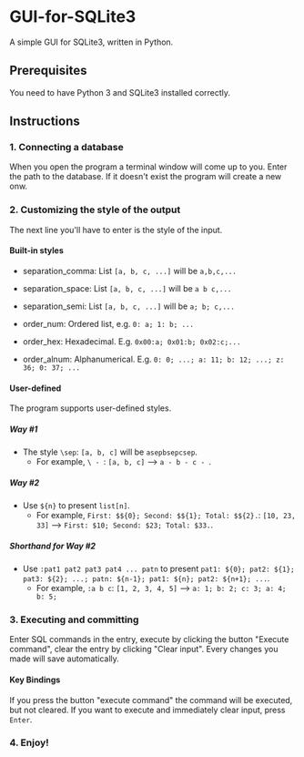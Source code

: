 # GUI-for-SQLite3
A simple GUI for SQLite3, written in Python.

## Prerequisites
You need to have Python 3 and SQLite3 installed correctly.

## Instructions

### 1. Connecting a database

When you open the program a terminal window will come up to you. Enter the path to the database. If it doesn't exist the program will create a new onw.

### 2. Customizing the style of the output

The next line you'll have to enter is the style of the input.

#### Built-in styles

- separation_comma: List `[a, b, c, ...]` will be `a,b,c,...`

- separation_space: List `[a, b, c, ...]` will be `a b c,...`

- separation_semi: List `[a, b, c, ...]` will be `a; b; c,...`

- order_num: Ordered list, e.g. `0: a; 1: b; ...`

- order_hex: Hexadecimal. E.g. `0x00:a; 0x01:b; 0x02:c;...`

- order_alnum: Alphanumerical. E.g. `0: 0; ...; a: 11; b: 12; ...; z: 36; 0: 37; ...`

#### User-defined

The program supports user-defined styles.

##### Way #1

- The style `\sep`: `[a, b, c]` will be `asepbsepcsep`.
  - For example, `\ - `: `[a, b, c]` --> `a - b - c - `.

##### Way #2

- Use `${n}` to present `list[n]`.
  - For example, `First: $${0}; Second: $${1}; Total: $${2}.`: `[10, 23, 33]` --> `First: $10; Second: $23; Total: $33.`.

##### Shorthand for Way #2

- Use `:pat1 pat2 pat3 pat4 ... patn` to present `pat1: ${0}; pat2: ${1}; pat3: ${2}; ...; patn: ${n-1}; pat1: ${n}; pat2: ${n+1}; ...`.
  - For example, `:a b c`: `[1, 2, 3, 4, 5]` --> `a: 1; b: 2; c: 3; a: 4; b: 5;`


### 3. Executing and committing

Enter SQL commands in the entry, execute by clicking the button "Execute command", clear the entry by clicking "Clear input".
Every changes you made will save automatically.

#### Key Bindings

If you press the button "execute command" the command will be executed, but not cleared. If you want to execute and immediately clear input, press `Enter`.

### 4. Enjoy!
